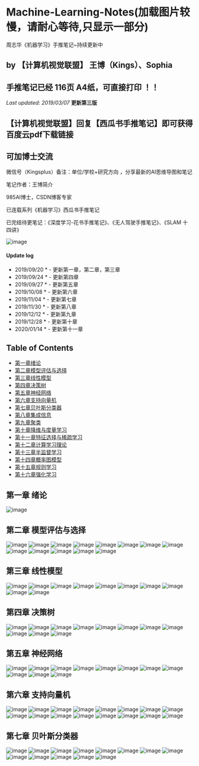 # Machine-Learning-Notes(加载图片较慢，请耐心等待,只显示一部分)
周志华《机器学习》手推笔记~持续更新中

## by 【计算机视觉联盟】 王博（Kings）、Sophia

## 手推笔记已经  116页 A4纸，可直接打印 ！！

*Last updated: 2019/03/07*   **更新第三版**

## 【计算机视觉联盟】回复【西瓜书手推笔记】即可获得百度云pdf下载链接

## 可加博士交流
微信号（Kingsplus）备注：单位/学校+研究方向 ，分享最新的AI思维导图和笔记

笔记作者：王博简介

985AI博士，CSDN博客专家

已连载系列《机器学习》西瓜书手推笔记

已完结待更笔记：《深度学习-花书手推笔记》、《无人驾驶手推笔记》、《SLAM 十四讲》

![image](./cvQD.jpg)

#### Update log
* 2019/09/20 * - 更新第一章，第二章，第三章
* 2019/09/24 * - 更新第四章
* 2019/09/27 * - 更新第五章
* 2019/10/08 * - 更新第六章
* 2019/11/04 * - 更新第七章
* 2019/11/30 * - 更新第八章
* 2019/12/12 * - 更新第九章
* 2019/12/28 * - 更新第十章
* 2020/01/14 * - 更新第十一章

## Table of Contents
- [第一章绪论](https://github.com/Sophia-11/Machine-Learning-Notes/)
- [第二章模型评估与选择](https://github.com/Sophia-11/Machine-Learning-Notes/)
- [第三章线性模型](https://github.com/Sophia-11/Machine-Learning-Notes/)
- [第四章决策树](https://github.com/Sophia-11/Machine-Learning-Notes/)
- [第五章神经网络](https://github.com/Sophia-11/Machine-Learning-Notes/)
- [第六章支持向量机](https://github.com/Sophia-11/Machine-Learning-Notes/)
- [第七章贝叶斯分类器](https://github.com/Sophia-11/Machine-Learning-Notes/)
- [第八章集成信息](https://github.com/Sophia-11/Machine-Learning-Notes/)
- [第九章聚类](https://github.com/Sophia-11/Machine-Learning-Notes/)
- [第十章降维与度量学习](https://github.com/Sophia-11/Machine-Learning-Notes/)
- [第十一章特征选择与稀疏学习](https://github.com/Sophia-11/Machine-Learning-Notes/)
- [第十二章计算学习理论](https://github.com/Sophia-11/Machine-Learning-Notes/)
- [第十三章半监督学习](https://github.com/Sophia-11/Machine-Learning-Notes/)
- [第十四章概率图模型](https://github.com/Sophia-11/Machine-Learning-Notes/)
- [第十五章规则学习](https://github.com/Sophia-11/Machine-Learning-Notes/)
- [第十六章强化学习](https://github.com/Sophia-11/Machine-Learning-Notes/)


## 第一章 绪论

![image](https://github.com/Sophia-11/Machine-Learning-Notes/blob/master/ch1/%E5%91%A8%E5%BF%97%E5%8D%8E%E3%80%8A%E6%9C%BA%E5%99%A8%E5%AD%A6%E4%B9%A0%E3%80%8B%E7%AC%AC%E4%B8%80%E7%AB%A0%20%E3%80%90%E8%AE%A1%E7%AE%97%E6%9C%BA%E8%A7%86%E8%A7%89%E8%81%94%E7%9B%9F%E3%80%91.jpg)


## 第二章  模型评估与选择

![image](https://github.com/Sophia-11/Machine-Learning-Notes/blob/master/ch2/%E6%89%AB%E6%8F%8F_%E5%89%AF%E6%9C%AC.jpg)
![image](https://github.com/Sophia-11/Machine-Learning-Notes/blob/master/ch2/%E6%89%AB%E6%8F%8F0001_%E5%89%AF%E6%9C%AC.jpg)
![image](https://github.com/Sophia-11/Machine-Learning-Notes/blob/master/ch2/%E6%89%AB%E6%8F%8F0002_%E5%89%AF%E6%9C%AC.jpg)
![image](https://github.com/Sophia-11/Machine-Learning-Notes/blob/master/ch2/%E6%89%AB%E6%8F%8F0003_%E5%89%AF%E6%9C%AC.jpg)
![image](https://github.com/Sophia-11/Machine-Learning-Notes/blob/master/ch2/%E6%89%AB%E6%8F%8F0004_%E5%89%AF%E6%9C%AC.jpg)
![image](https://github.com/Sophia-11/Machine-Learning-Notes/blob/master/ch2/%E6%89%AB%E6%8F%8F0005_%E5%89%AF%E6%9C%AC.jpg)
![image](https://github.com/Sophia-11/Machine-Learning-Notes/blob/master/ch2/%E6%89%AB%E6%8F%8F0006_%E5%89%AF%E6%9C%AC.jpg)
![image](https://github.com/Sophia-11/Machine-Learning-Notes/blob/master/ch2/%E6%89%AB%E6%8F%8F0007_%E5%89%AF%E6%9C%AC.jpg)
![image](https://github.com/Sophia-11/Machine-Learning-Notes/blob/master/ch2/%E6%89%AB%E6%8F%8F0008_%E5%89%AF%E6%9C%AC.jpg)
![image](https://github.com/Sophia-11/Machine-Learning-Notes/blob/master/ch2/%E6%89%AB%E6%8F%8F0009_%E5%89%AF%E6%9C%AC.jpg)
![image](https://github.com/Sophia-11/Machine-Learning-Notes/blob/master/ch2/%E6%89%AB%E6%8F%8F0010_%E5%89%AF%E6%9C%AC.jpg)
![image](https://github.com/Sophia-11/Machine-Learning-Notes/blob/master/ch2/%E6%89%AB%E6%8F%8F0011_%E5%89%AF%E6%9C%AC.jpg)
![image](https://github.com/Sophia-11/Machine-Learning-Notes/blob/master/ch2/%E6%89%AB%E6%8F%8F0012_%E5%89%AF%E6%9C%AC.jpg)


## 第三章  线性模型
![image](https://github.com/Sophia-11/Machine-Learning-Notes/blob/master/ch3/%E6%89%AB%E6%8F%8F0014_%E5%89%AF%E6%9C%AC.jpg)
![image](https://github.com/Sophia-11/Machine-Learning-Notes/blob/master/ch3/%E6%89%AB%E6%8F%8F0015_%E5%89%AF%E6%9C%AC.jpg)
![image](https://github.com/Sophia-11/Machine-Learning-Notes/blob/master/ch3/%E6%89%AB%E6%8F%8F0016_%E5%89%AF%E6%9C%AC.jpg)
![image](https://github.com/Sophia-11/Machine-Learning-Notes/blob/master/ch3/%E6%89%AB%E6%8F%8F0017_%E5%89%AF%E6%9C%AC.jpg)
![image](https://github.com/Sophia-11/Machine-Learning-Notes/blob/master/ch3/%E6%89%AB%E6%8F%8F0018_%E5%89%AF%E6%9C%AC.jpg)
![image](https://github.com/Sophia-11/Machine-Learning-Notes/blob/master/ch3/%E6%89%AB%E6%8F%8F0019_%E5%89%AF%E6%9C%AC.jpg)
![image](https://github.com/Sophia-11/Machine-Learning-Notes/blob/master/ch3/%E6%89%AB%E6%8F%8F0020_%E5%89%AF%E6%9C%AC.jpg)
![image](https://github.com/Sophia-11/Machine-Learning-Notes/blob/master/ch3/%E6%89%AB%E6%8F%8F0021_%E5%89%AF%E6%9C%AC.jpg)
![image](https://github.com/Sophia-11/Machine-Learning-Notes/blob/master/ch3/%E6%89%AB%E6%8F%8F0022_%E5%89%AF%E6%9C%AC.jpg)
![image](https://github.com/Sophia-11/Machine-Learning-Notes/blob/master/ch3/%E6%89%AB%E6%8F%8F0023_%E5%89%AF%E6%9C%AC.jpg)

## 第四章   决策树
![image](https://github.com/Sophia-11/Machine-Learning-Notes/blob/master/ch4/%E6%89%AB%E6%8F%8F0024_%E5%89%AF%E6%9C%AC.jpg)
![image](https://github.com/Sophia-11/Machine-Learning-Notes/blob/master/ch4/%E6%89%AB%E6%8F%8F0025_%E5%89%AF%E6%9C%AC.jpg)
![image](https://github.com/Sophia-11/Machine-Learning-Notes/blob/master/ch4/%E6%89%AB%E6%8F%8F0026_%E5%89%AF%E6%9C%AC.jpg)
![image](https://github.com/Sophia-11/Machine-Learning-Notes/blob/master/ch4/%E6%89%AB%E6%8F%8F0027_%E5%89%AF%E6%9C%AC.jpg)
![image](https://github.com/Sophia-11/Machine-Learning-Notes/blob/master/ch4/%E6%89%AB%E6%8F%8F0028_%E5%89%AF%E6%9C%AC.jpg)
![image](https://github.com/Sophia-11/Machine-Learning-Notes/blob/master/ch4/%E6%89%AB%E6%8F%8F0029_%E5%89%AF%E6%9C%AC.jpg)
![image](https://github.com/Sophia-11/Machine-Learning-Notes/blob/master/ch4/%E6%89%AB%E6%8F%8F0030_%E5%89%AF%E6%9C%AC.jpg)
![image](https://github.com/Sophia-11/Machine-Learning-Notes/blob/master/ch4/%E6%89%AB%E6%8F%8F0031_%E5%89%AF%E6%9C%AC.jpg)
![image](https://github.com/Sophia-11/Machine-Learning-Notes/blob/master/ch4/%E6%89%AB%E6%8F%8F0032_%E5%89%AF%E6%9C%AC.jpg)
![image](./ch4/%E6%89%AB%E6%8F%8F0033_%E5%89%AF%E6%9C%AC.jpg)
![image](./ch4/%E6%89%AB%E6%8F%8F0034_%E5%89%AF%E6%9C%AC.jpg)

## 第五章   神经网络
![image](./ch5/%E6%89%AB%E6%8F%8F0035_%E5%89%AF%E6%9C%AC.jpg)
![image](./ch5/%E6%89%AB%E6%8F%8F0036_%E5%89%AF%E6%9C%AC.jpg)
![image](./ch5/%E6%89%AB%E6%8F%8F0037_%E5%89%AF%E6%9C%AC.jpg)
![image](./ch5/%E6%89%AB%E6%8F%8F0038_%E5%89%AF%E6%9C%AC.jpg)
![image](./ch5/%E6%89%AB%E6%8F%8F0039_%E5%89%AF%E6%9C%AC.jpg)
![image](./ch5/%E6%89%AB%E6%8F%8F0040_%E5%89%AF%E6%9C%AC.jpg)
![image](./ch5/%E6%89%AB%E6%8F%8F0041_%E5%89%AF%E6%9C%AC.jpg)
![image](./ch5/%E6%89%AB%E6%8F%8F0042_%E5%89%AF%E6%9C%AC.jpg)
![image](./ch5/%E6%89%AB%E6%8F%8F0043_%E5%89%AF%E6%9C%AC.jpg)
![image](./ch5/%E6%89%AB%E6%8F%8F0044_%E5%89%AF%E6%9C%AC.jpg)
![image](./ch5/%E6%89%AB%E6%8F%8F0045_%E5%89%AF%E6%9C%AC.jpg)


## 第六章   支持向量机
![image](./ch6/%E6%89%AB%E6%8F%8F_%E5%89%AF%E6%9C%AC.jpg)
![image](./ch6/%E6%89%AB%E6%8F%8F0001_%E5%89%AF%E6%9C%AC.jpg)
![image](./ch6/%E6%89%AB%E6%8F%8F0002_%E5%89%AF%E6%9C%AC.jpg)
![image](./ch6/%E6%89%AB%E6%8F%8F0003_%E5%89%AF%E6%9C%AC.jpg)
![image](./ch6/%E6%89%AB%E6%8F%8F0004_%E5%89%AF%E6%9C%AC.jpg)
![image](./ch6/%E6%89%AB%E6%8F%8F0005_%E5%89%AF%E6%9C%AC.jpg)
![image](./ch6/%E6%89%AB%E6%8F%8F0006_%E5%89%AF%E6%9C%AC.jpg)
![image](./ch6/%E6%89%AB%E6%8F%8F0007_%E5%89%AF%E6%9C%AC.jpg)
![image](./ch6/%E6%89%AB%E6%8F%8F0008_%E5%89%AF%E6%9C%AC.jpg)
![image](./ch6/%E6%89%AB%E6%8F%8F0009_%E5%89%AF%E6%9C%AC.jpg)
![image](./ch6/%E6%89%AB%E6%8F%8F0010_%E5%89%AF%E6%9C%AC.jpg)
![image](./ch6/%E6%89%AB%E6%8F%8F0011_%E5%89%AF%E6%9C%AC.jpg)
![image](./ch6/%E6%89%AB%E6%8F%8F0012_%E5%89%AF%E6%9C%AC.jpg)
![image](./ch6/%E6%89%AB%E6%8F%8F0013_%E5%89%AF%E6%9C%AC.jpg)
![image](./ch6/%E6%89%AB%E6%8F%8F0014_%E5%89%AF%E6%9C%AC.jpg)
![image](./ch6/%E6%89%AB%E6%8F%8F0015_%E5%89%AF%E6%9C%AC.jpg)

## 第七章    贝叶斯分类器
![image](./ch7/062.jpg)
![image](./ch7/063.jpg)
![image](./ch7/064.jpg)
![image](./ch7/065.jpg)
![image](./ch7/066.jpg)
![image](./ch7/067.jpg)
![image](./ch7/068.jpg)
![image](./ch7/069.jpg)
![image](./ch7/070.jpg)
![image](./ch7/071.jpg)
![image](./ch7/072.jpg)
![image](./ch7/073.jpg)
![image](./ch7/074.jpg)
